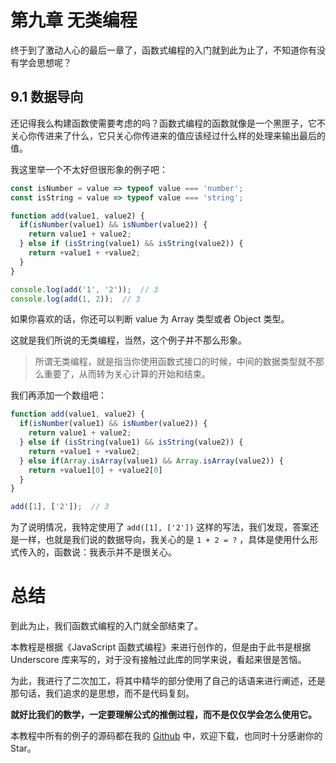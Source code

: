 # 第九章 无类编程

终于到了激动人心的最后一章了，函数式编程的入门就到此为止了，不知道你有没有学会思想呢？

## 9.1 数据导向

还记得我么构建函数使需要考虑的吗？函数式编程的函数就像是一个黑匣子，它不关心你传进来了什么，它只关心你传进来的值应该经过什么样的处理来输出最后的值。

我这里举一个不太好但很形象的例子吧：

```javascript
const isNumber = value => typeof value === 'number';
const isString = value => typeof value === 'string';

function add(value1, value2) {
  if(isNumber(value1) && isNumber(value2)) {
    return value1 + value2;
  } else if (isString(value1) && isString(value2)) {
    return +value1 + +value2;
  }
}

console.log(add('1', '2'));  // 3
console.log(add(1, 2));  // 3
```

如果你喜欢的话，你还可以判断 value 为 Array 类型或者 Object 类型。

这就是我们所说的无类编程，当然，这个例子并不那么形象。

> 所谓无类编程，就是指当你使用函数式接口的时候，中间的数据类型就不那么重要了，从而转为关心计算的开始和结束。

我们再添加一个数组吧：

```javascript
function add(value1, value2) {
  if(isNumber(value1) && isNumber(value2)) {
    return value1 + value2;
  } else if (isString(value1) && isString(value2)) {
    return +value1 + +value2;
  } else if(Array.isArray(value1) && Array.isArray(value2)) {
    return +value1[0] + +value2[0]
  }
}

add([1], ['2']);  // 3
```

为了说明情况，我特定使用了 `add([1], ['2'])` 这样的写法，我们发现，答案还是一样，也就是我们说的数据导向，我关心的是 `1 + 2 = ?` ，具体是使用什么形式传入的，函数说：我表示并不是很关心。

# 总结

到此为止，我们函数式编程的入门就全部结束了。

本教程是根据《JavaScript 函数式编程》来进行创作的，但是由于此书是根据 Underscore 库来写的，对于没有接触过此库的同学来说，看起来很是苦恼。

为此，我进行了二次加工，将其中精华的部分使用了自己的话语来进行阐述，还是那句话，我们追求的是思想，而不是代码复刻。

**就好比我们的数学，一定要理解公式的推倒过程，而不是仅仅学会怎么使用它。**

本教程中所有的例子的源码都在我的 [Github](https://github.com/Hushabyme/Functional-Programming) 中，欢迎下载，也同时十分感谢你的 Star。